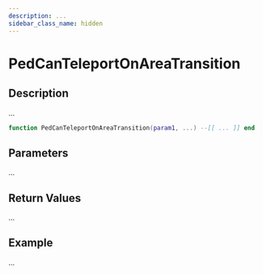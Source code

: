 ```yaml
---
description: ...
sidebar_class_name: hidden
---
```


# PedCanTeleportOnAreaTransition

## Description

...

```lua
function PedCanTeleportOnAreaTransition(param1, ...) --[[ ... ]] end
```

## Parameters

...

## Return Values

...

## Example

...


